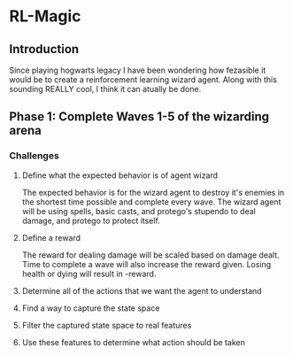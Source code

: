 # RL-Magic
## Introduction
Since playing hogwarts legacy I have been wondering how fezasible it would be to create a reinforcement learning wizard agent. Along with this sounding REALLY cool, I think it can atually be done.

## Phase 1: Complete Waves 1-5 of the wizarding arena
### Challenges
1. Define what the expected behavior is of agent wizard
    
      The expected behavior is for the wizard agent to destroy it's enemies in the shortest time possible and complete every wave. The wizard agent will be using spells, basic casts, and protego's stupendo to deal damage, and protego to protect itself.
3. Define a reward

      The reward for dealing damage will be scaled based on damage dealt. Time to complete a wave will also increase the reward given. Losing health or dying will result in -reward. 
5. Determine all of the actions that we want the agent to understand
6. Find a way to capture the state space
7. Filter the captured state space to real features
8. Use these features to determine what action should be taken

